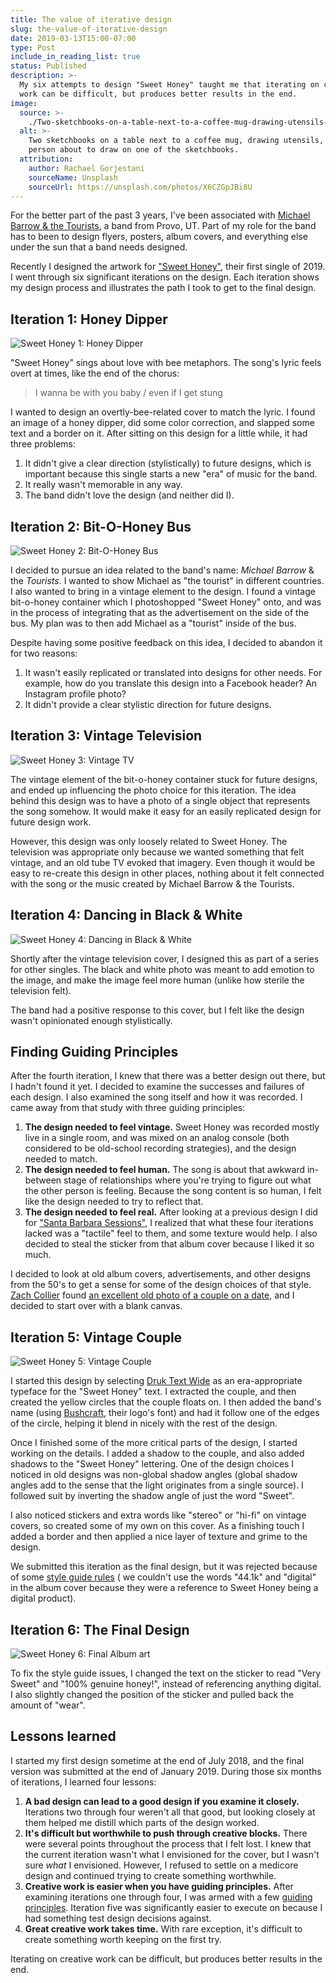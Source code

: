 ```yaml
---
title: The value of iterative design
slug: the-value-of-iterative-design
date: 2019-03-13T15:00-07:00
type: Post
include_in_reading_list: true
status: Published
description: >-
  My six attempts to design "Sweet Honey" taught me that iterating on creative
  work can be difficult, but produces better results in the end.
image:
  source: >-
    ./Two-sketchbooks-on-a-table-next-to-a-coffee-mug-drawing-utensils-with-a-person-about-to-draw-on-one-of-the-sketchbooks.jpg
  alt: >-
    Two sketchbooks on a table next to a coffee mug, drawing utensils, with a
    person about to draw on one of the sketchbooks.
  attribution:
    author: Rachael Gorjestani
    sourceName: Unsplash
    sourceUrl: https://unsplash.com/photos/X6CZGpJBi8U
---
```


For the better part of the past 3 years, I've been associated with [Michael Barrow & the Tourists][7], a band from Provo, UT. Part of my role for the band has to been to design flyers, posters, album covers, and everything else under the sun that a band needs designed.

Recently I designed the artwork for ["Sweet Honey"][8], their first single of 2019. I went through six significant iterations on the design. Each iteration shows my design process and illustrates the path I took to get to the final design.

## Iteration 1: Honey Dipper

![Sweet Honey 1: Honey Dipper](./Sweet-Honey-1-Honey-Dipper.jpg)

"Sweet Honey" sings about love with bee metaphors. The song's lyric feels overt at times, like the end of the chorus:

> I wanna be with you baby / even if I get stung

I wanted to design an overtly-bee-related cover to match the lyric. I found an image of a honey dipper, did some color correction, and slapped some text and a border on it. After sitting on this design for a little while, it had three problems:

1. It didn't give a clear direction (stylistically) to future designs, which is important because this single starts a new "era" of music for the band.
2. It really wasn't memorable in any way.
3. The band didn't love the design (and neither did I).

## Iteration 2: Bit-O-Honey Bus

![Sweet Honey 2: Bit-O-Honey Bus](./Sweet-Honey-2-Bit-O-Honey-Bus.jpg)

I decided to pursue an idea related to the band's name: _Michael Barrow_ & the _Tourists_. I wanted to show Michael as "the tourist" in different countries. I also wanted to bring in a vintage element to the design. I found a vintage bit-o-honey container which I photoshopped "Sweet Honey" onto, and was in the process of integrating that as the advertisement on the side of the bus. My plan was to then add Michael as a "tourist" inside of the bus.

Despite having some positive feedback on this idea, I decided to abandon it for two reasons:

1. It wasn't easily replicated or translated into designs for other needs. For example, how do you translate this design into a Facebook header? An Instagram profile photo?
2. It didn't provide a clear stylistic direction for future designs.

## Iteration 3: Vintage Television

![Sweet Honey 3: Vintage TV](./Sweet-Honey-3-Vintage-TV.png)

The vintage element of the bit-o-honey container stuck for future designs, and ended up influencing the photo choice for this iteration. The idea behind this design was to have a photo of a single object that represents the song somehow. It would make it easy for an easily replicated design for future design work.

However, this design was only loosely related to Sweet Honey. The television was appropriate only because we wanted something that felt vintage, and an old tube TV evoked that imagery. Even though it would be easy to re-create this design in other places, nothing about it felt connected with the song or the music created by Michael Barrow & the Tourists.

## Iteration 4: Dancing in Black & White

![Sweet Honey 4: Dancing in Black & White](./Sweet-Honey-4-Dancing-in-Black--White.png)

Shortly after the vintage television cover, I designed this as part of a series for other singles. The black and white photo was meant to add emotion to the image, and make the image feel more human (unlike how sterile the television felt).

The band had a positive response to this cover, but I felt like the design wasn't opinionated enough stylistically.

<a name="principles"></a>

## Finding Guiding Principles

After the fourth iteration, I knew that there was a better design out there, but I hadn't found it yet. I decided to examine the successes and failures of each design. I also examined the song itself and how it was recorded. I came away from that study with three guiding principles:

1. **The design needed to feel vintage.** Sweet Honey was recorded mostly live in a single room, and was mixed on an analog console (both considered to be old-school recording strategies), and the design needed to match.
2. **The design needed to feel human.** The song is about that awkward in-between stage of relationships where you're trying to figure out what the other person is feeling. Because the song content is so human, I felt like the design needed to try to reflect that.
3. **The design needed to feel real.** After looking at a previous design I did for ["Santa Barbara Sessions"][1], I realized that what these four iterations lacked was a "tactile" feel to them, and some texture would help. I also decided to steal the sticker from that album cover because I liked it so much.

I decided to look at old album covers, advertisements, and other designs from the 50's to get a sense for some of the design choices of that style. [Zach Collier][2] found [an excellent old photo of a couple on a date][3], and I decided to start over with a blank canvas.

## Iteration 5: Vintage Couple

![Sweet Honey 5: Vintage Couple](./Sweet-Honey-5-Vintage-Couple.jpg)

I started this design by selecting [Druk Text Wide][4] as an era-appropriate typeface for the "Sweet Honey" text. I extracted the couple, and then created the yellow circles that the couple floats on. I then added the band's name (using [Bushcraft][5], their logo's font) and had it follow one of the edges of the circle, helping it blend in nicely with the rest of the design.

Once I finished some of the more critical parts of the design, I started working on the details. I added a shadow to the couple, and also added shadows to the "Sweet Honey" lettering. One of the design choices I noticed in old designs was non-global shadow angles (global shadow angles add to the sense that the light originates from a single source). I followed suit by inverting the shadow angle of just the word "Sweet".

I also noticed stickers and extra words like "stereo" or "hi-fi" on vintage covers, so created some of my own on this cover. As a finishing touch I added a border and then applied a nice layer of texture and grime to the design.

We submitted this iteration as the final design, but it was rejected because of some [style guide rules][6] ( we couldn't use the words "44.1k" and "digital" in the album cover because they were a reference to Sweet Honey being a digital product).

## Iteration 6: The Final Design

![Sweet Honey 6: Final Album art](./Sweet-Honey-6-Final-Album-art.jpg)

To fix the style guide issues, I changed the text on the sticker to read "Very Sweet" and "100% genuine honey!", instead of referencing anything digital. I also slightly changed the position of the sticker and pulled back the amount of "wear".

## Lessons learned

I started my first design sometime at the end of July 2018, and the final version was submitted at the end of January 2019. During those six months of iterations, I learned four lessons:

1. **A bad design can lead to a good design if you examine it closely.** Iterations two through four weren't all that good, but looking closely at them helped me distill which parts of the design worked.
2. **It's difficult but worthwhile to push through creative blocks.** There were several points throughout the process that I felt lost. I knew that the current iteration wasn't what I envisioned for the cover, but I wasn't sure _what_ I envisioned. However, I refused to settle on a medicore design and continued trying to create something worthwhile.
3. **Creative work is easier when you have guiding principles.** After examining iterations one through four, I was armed with a few [guiding principles](#principles). Iteration five was significantly easier to execute on because I had something test design decisions against.
4. **Great creative work takes time.** With rare exception, it's difficult to create something worth keeping on the first try.

Iterating on creative work can be difficult, but produces better results in the end.

[1]: https://thetrevorharmon.com/projects/santa-barbara-sessions-album-cover
[2]: https://twitter.com/zachisatourist
[3]: https://foter.com/photos/pi/332/50s-bar-stools-4.jpg
[4]: https://commercialtype.com/catalog/druk_text_wide
[5]: https://pixelbuddha.net/freebie/bushcraft-font-family
[6]: https://help.apple.com/itc/musicstyleguide/en.lproj/static.html
[7]: https://instagram.com/michaelbarrowandthetourists
[8]: https://open.spotify.com/track/24p3wDqcjQecwXMFxXkzYn?si=8PpfLBV0TRWN2Zc4j8r1Tw
